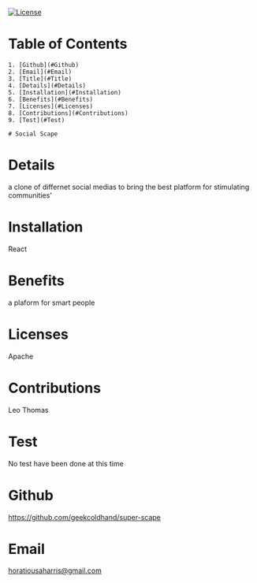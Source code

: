 [![License](https://img.shields.io/badge/License-Apache%202.0-blue.svg)](https://opensource.org/licenses/Apache-2.0)

# Table of Contents

    1. [Github](#Github)
    2. [Email](#Email)
    3. [Title](#Title)
    4. [Details](#Details)
    5. [Installation](#Installation)
    6. [Benefits](#Benefits)
    7. [Licenses](#Licenses)
    8. [Contributions](#Contributions)
    9. [Test](#Test)

    # Social Scape

# Details

a clone of differnet social medias to bring the best platform for stimulating communities'

# Installation

React

# Benefits

a plaform for smart people

# Licenses

Apache

# Contributions

Leo Thomas

# Test

No test have been done at this time

# Github

https://github.com/geekcoldhand/super-scape

# Email

horatiousaharris@gmail.com
